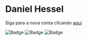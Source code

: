 # Daniel Hessel

Siga para a nova conta clicando [aqui](https://github.com/danielhessell)

![Badge](https://img.shields.io/static/v1?label=Node.js&message=TS&color=19ccac)
![Badge](https://img.shields.io/static/v1?label=Next.js&message=TS&color=19ccac)
![Badge](https://img.shields.io/static/v1?label=ReactNative&message=TS&color=19ccac)
